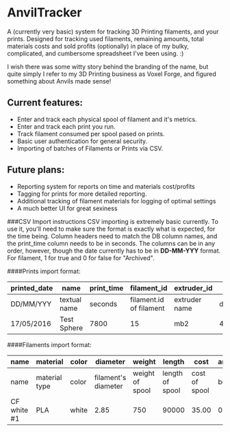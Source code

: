 # AnvilTracker

A (currently very basic) system for tracking 3D Printing filaments, and your prints.
Designed for tracking used filaments, remaining amounts, total materials costs 
and sold profits (optionally) in place of my bulky, complicated, and cumbersome
spreadsheet I've been using. :)

I wish there was some witty story behind the branding of the name, but quite simply
I refer to my 3D Printing business as Voxel Forge, and figured something about Anvils
made sense!

## Current features:
 - Enter and track each physical spool of filament and it's metrics.
 - Enter and track each print you run.
 - Track filament consumed per spool pased on prints.
 - Basic user authentication for general security.
 - Importing of batches of Filaments or Prints via CSV.
 
## Future plans:
 - Reporting system for reports on time and materials cost/profits
 - Tagging for prints for more detailed reporting.
 - Additional tracking of filament materials for logging of optimal settings
 - A much better UI for great sexiness



###CSV Import instructions
CSV importing is extremely basic currently. To use it, you'll need to make sure 
the format is exactly what is expected, for the time being. Column headers need 
to match the DB column names, and the print_time column needs to be in seconds.
The columns can be in any order, however, though the date currently has to be in 
**DD-MM-YYY** format. For filament, 1 for true and 0 for false for "Archived".

####Prints import format:

| printed_date | name | print_time | filament_id | extruder_id | length | weight | volume | price |
| --- | --- | --- | --- | --- | --- | --- | --- | --- |
| DD/MM/YYY | textual name | seconds | filament.id of filament | extruder name | decimal | decimal | decimal | decimal | 
| 17/05/2016 | Test Sphere | 7800 | 15 | mb2 | 42378.1 | 14.99 | 18.623 | 0.00 |

####Filaments import format:

| name | material | color | diameter | weight | length | cost | archived |
| --- | --- | --- | --- | --- | --- | --- | --- |
| name | material type | color | filament's diameter | weight of spool | length of spool | cost of spool | boolean |
| CF white #1 | PLA | white | 2.85 | 750 | 90000 | 35.00 | 0 |